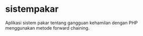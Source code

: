 # sistempakar
Aplikasi sistem pakar tentang gangguan kehamilan dengan PHP menggunakan metode forward chaining.
